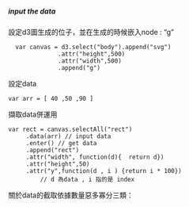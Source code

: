 ##### input the data 

設定d3圖生成的位子，並在生成的時候嵌入node : “g” 

      var canvas = d3.select("body").append("svg")
                  .attr("height",500)
                  .attr("width",500)
                  .append("g")

設定data 

    var arr = [ 40 ,50 ,90 ]
        
擷取data併運用 

    var rect = canvas.selectAll("rect")
		 .data(arr) // input data
		 .enter() // get data
		 .append("rect")
		 .attr("width", function(d){  return d})
		 .attr("height",50)
		 .attr("y",function(d , i ) {return i * 100})
             // d 為data , i 指的是 index
 
 關於data的截取依據數量惡多寡分三類：
 

 


